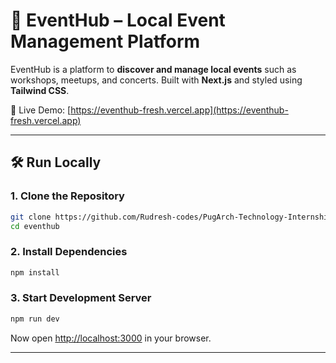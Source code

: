 


# 🎉 EventHub – Local Event Management Platform

EventHub is a platform to **discover and manage local events** such as workshops, meetups, and concerts.
Built with **Next.js** and styled using **Tailwind CSS**.

🔗 Live Demo: [https://eventhub-fresh.vercel.app](https://eventhub-fresh.vercel.app)

---

## 🛠️ Run Locally

### 1. Clone the Repository

```bash
git clone https://github.com/Rudresh-codes/PugArch-Technology-Internship/tree/main/eventhub
cd eventhub
```

### 2. Install Dependencies

```bash
npm install
```

### 3. Start Development Server

```bash
npm run dev
```

Now open [http://localhost:3000](http://localhost:3000) in your browser.

---
